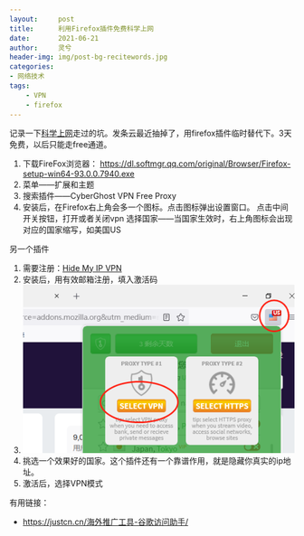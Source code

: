 ```yaml
---
layout:     post
title:      利用Firefox插件免费科学上网
date:       2021-06-21
author:     灵兮
header-img: img/post-bg-recitewords.jpg
categories: 
- 网络技术
tags:
    - VPN
    - firefox
---
```


记录一下[科学上网](/%e6%b5%b7%e5%a4%96%e6%8e%a8%e5%b9%bf%e5%b7%a5%e5%85%b7-%e8%b0%b7%e6%ad%8c%e8%ae%bf%e9%97%ae%e5%8a%a9%e6%89%8b/)走过的坑。发条云最近抽掉了，用firefox插件临时替代下。3天免费，以后只能走free通道。


1. 下载FireFox浏览器： https://dl.softmgr.qq.com/original/Browser/Firefox-setup-win64-93.0.0.7940.exe
2. 菜单——扩展和主题
3. 搜索插件——CyberGhost VPN Free Proxy
4. 安装后，在Firefox右上角会多一个图标。点击图标弹出设置窗口。
   点击中间开关按钮，打开或者关闭vpn
   选择国家——当国家生效时，右上角图标会出现对应的国家缩写，如美国US
   


另一个插件
1. 需要注册：[Hide My IP VPN](https://addons.mozilla.org/zh-CN/firefox/addon/hide-my-ip-vpn/?utm_source=addons.mozilla.org&utm_medium=referral&utm_content=search)
2. 安装后，用有效邮箱注册，填入激活码
3. ![](/wp-content/uploads/2021/firefox%20vpn%E6%8F%92%E4%BB%B6.png)
4. 挑选一个效果好的国家。这个插件还有一个靠谱作用，就是隐藏你真实的ip地址。
5. 激活后，选择VPN模式

有用链接：

* https://justcn.cn/海外推广工具-谷歌访问助手/



